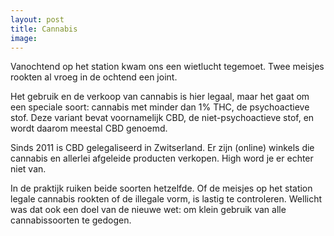 ```yaml
---
layout: post
title: Cannabis
image:
---
```


Vanochtend op het station kwam ons een wietlucht tegemoet. Twee meisjes rookten al vroeg in de ochtend een joint.

Het gebruik en de verkoop van cannabis is hier legaal, maar het gaat om een speciale soort: cannabis met minder dan 1% THC, de psychoactieve stof. Deze variant bevat voornamelijk CBD, de niet-psychoactieve stof, en wordt daarom meestal CBD genoemd.

Sinds 2011 is CBD gelegaliseerd in Zwitserland. Er zijn (online) winkels die cannabis en allerlei afgeleide producten verkopen. High word je er echter niet van.

In de praktijk ruiken beide soorten hetzelfde. Of de meisjes op het station legale cannabis rookten of de illegale vorm, is lastig te controleren. Wellicht was dat ook een doel van de nieuwe wet: om klein gebruik van alle cannabissoorten te gedogen.

